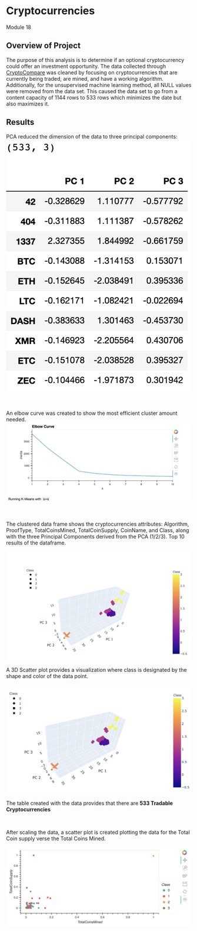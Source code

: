 # Cryptocurrencies
Module 18

## Overview of Project
The purpose of this analysis is to determine if an optional cryptocurrency could offer an investment opportunity. The data collected through <a href="https://min-api.cryptocompare.com/data/all/coinlist ">CryptoCompare</a> was cleaned by focusing on cryptocurrencies that are currently being traded, are mined, and have a working algorithm. Additionally, for the unsupervised machine learning method, all NULL values were removed from the data set. This caused the data set to go from a content capacity of 1144 rows to 533 rows which minimizes the date but also maximizes it. 

## Results
PCA reduced the dimension of the data to three principal components:
<img src="Images/pca.png" alt="PCA">

<br>

An elbow curve was created to show the most efficient cluster amount needed. 
<img src="Images/elbow_curve.png" alt="Elbow Curve">

<br>

The clustered data frame shows the cryptocurrencies attributes: Algorithm, ProofType, TotalCoinsMined, TotalCoinSupply, CoinName, and Class, along with the three Principal Components derived from the PCA (1/2/3). Top 10 results of the dataframe. 

<img src="Images/cluster_df.png" alt="Cluster DF">

<br>

A 3D Scatter plot provides a visualization where class is designated by the shape and color of the data point. 

<img src="Images/3d.png" alt="3D Scatter Plot">

<br>

The table created with the data provides that there are <b>533 Tradable Cryptocurrencies</b>

<br>

After scaling the data, a scatter plot is created plotting the data for the Total Coin supply verse the Total Coins Mined. 

<img src="Images/2d.png" alt="2D Scatter Plot">

 




